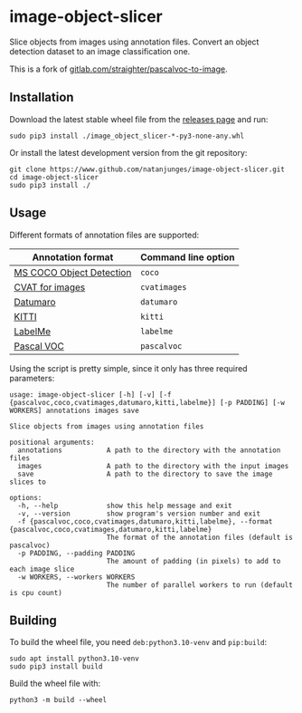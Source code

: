 # image-object-slicer
Slice objects from images using annotation files. Convert an object detection dataset to an image classification one.

This is a fork of [gitlab.com/straighter/pascalvoc-to-image](https://gitlab.com/straighter/pascalvoc-to-image).

## Installation
Download the latest stable wheel file from the [releases page](https://github.com/natanjunges/image-object-slicer/releases) and run:
```shell
sudo pip3 install ./image_object_slicer-*-py3-none-any.whl
```

Or install the latest development version from the git repository:
```shell
git clone https://www.github.com/natanjunges/image-object-slicer.git
cd image-object-slicer
sudo pip3 install ./
```

## Usage
Different formats of annotation files are supported:

| Annotation format | Command line option |
|-------------------|---------------------|
| [MS COCO Object Detection](https://cocodataset.org/#format-data) | `coco` |
| [CVAT for images](https://openvinotoolkit.github.io/cvat/docs/manual/advanced/xml_format/#annotation) | `cvatimages` |
| [Datumaro](https://openvinotoolkit.github.io/cvat/docs/manual/advanced/formats/format-datumaro/) | `datumaro` |
| [KITTI](http://www.cvlibs.net/datasets/kitti/) | `kitti` |
| [LabelMe](http://labelme.csail.mit.edu/Release3.0) | `labelme` |
| [Pascal VOC](http://host.robots.ox.ac.uk/pascal/VOC/voc2012/devkit_doc.pdf) | `pascalvoc` |

Using the script is pretty simple, since it only has three required parameters:
```
usage: image-object-slicer [-h] [-v] [-f {pascalvoc,coco,cvatimages,datumaro,kitti,labelme}] [-p PADDING] [-w WORKERS] annotations images save

Slice objects from images using annotation files

positional arguments:
  annotations           A path to the directory with the annotation files
  images                A path to the directory with the input images
  save                  A path to the directory to save the image slices to

options:
  -h, --help            show this help message and exit
  -v, --version         show program's version number and exit
  -f {pascalvoc,coco,cvatimages,datumaro,kitti,labelme}, --format {pascalvoc,coco,cvatimages,datumaro,kitti,labelme}
                        The format of the annotation files (default is pascalvoc)
  -p PADDING, --padding PADDING
                        The amount of padding (in pixels) to add to each image slice
  -w WORKERS, --workers WORKERS
                        The number of parallel workers to run (default is cpu count)
```

## Building
To build the wheel file, you need `deb:python3.10-venv` and `pip:build`:
```shell
sudo apt install python3.10-venv
sudo pip3 install build
```

Build the wheel file with:
```shell
python3 -m build --wheel
```
